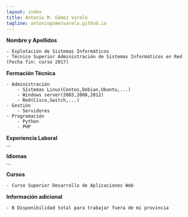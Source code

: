 ```yaml
---
layout: index
title: Antonio M. Gómez Varela
tagline: antoniogomezvarela.github.io
---
```


**Nombre y Apellidos**  

	- Explotación de Sistemas Informáticos  
	- Técnico Superior Administración de Sistemas Informáticos en Red (Fecha fin: curso 2017)  

**Formación Técnica**  

	- Administración  
		- Sistemas Linux(Centos,Debian,Ubuntu,...)  
		- Windows server(2003,2008,2012)  
		- Red(Cisco,Switch,...)  
	- Gestión  
		- Servidores  
	- Programación  
		- Python  
		- PHP  

**Experiencia Laboral**  
...  

**Idiomas**  
...  

**Cursos**  

	- Curso Superior Desarrollo de Aplicaciones Web  

**Información adicional**  
 
	- B Disponibilidad total para trabajar fuera de mi provincia  